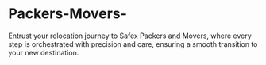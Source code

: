 # Packers-Movers-
Entrust your relocation journey to Safex Packers and Movers, where every step is orchestrated with precision and care, ensuring a smooth transition to your new destination.

